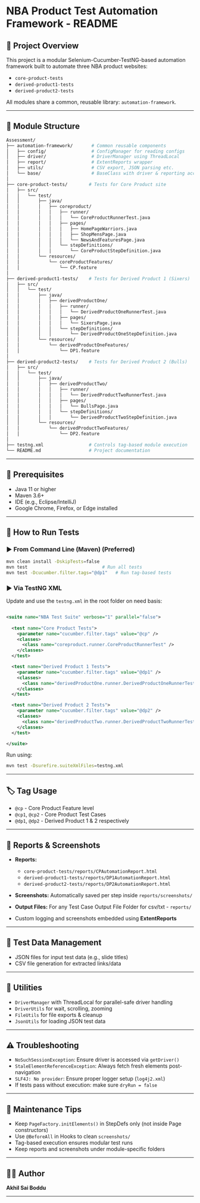# NBA Product Test Automation Framework - README

## 📌 Project Overview

This project is a modular Selenium-Cucumber-TestNG-based automation framework built to automate three NBA product websites:

* `core-product-tests`
* `derived-product1-tests`
* `derived-product2-tests`

All modules share a common, reusable library: `automation-framework`.

---

## 🧱 Module Structure

```bash
Assessment/  
├── automation-framework/       # Common reusable components
│   ├── config/                 # ConfigManager for reading configs
│   ├── driver/                 # DriverManager using ThreadLocal
│   ├── report/                 # ExtentReports wrapper
│   ├── utils/                  # CSV export, JSON parsing etc.
│   └── base/                   # BaseClass with driver & reporting access
│
├── core-product-tests/        # Tests for Core Product site
│   ├── src/
│   │   └── test/
│   │       ├── java/
│   │       │   ├── coreproduct/
│   │       │   │   ├── runner/
│   │       │   │   │   └── CoreProductRunnerTest.java
│   │       │   │   ├── pages/
│   │       │   │   │   ├── HomePageWarriors.java
│   │       │   │   │   ├── ShopMensPage.java
│   │       │   │   │   └── NewsAndFeaturesPage.java
│   │       │   │   └── stepDefinitions/
│   │       │   │       └── CoreProductStepDefinition.java
│   │       └── resources/
│   │           └── coreProductFeatures/
│   │               └── CP.feature
│
├── derived-product1-tests/    # Tests for Derived Product 1 (Sixers)
│   ├── src/
│   │   └── test/
│   │       ├── java/
│   │       │   ├── derivedProductOne/
│   │       │   │   ├── runner/
│   │       │   │   │   └── DerivedProductOneRunnerTest.java
│   │       │   │   ├── pages/
│   │       │   │   │   └── SixersPage.java
│   │       │   │   └── stepDefinitions/
│   │       │   │       └── DerivedProductOneStepDefinition.java
│   │       └── resources/
│   │           └── derivedProductOneFeatures/
│   │               └── DP1.feature
│
├── derived-product2-tests/    # Tests for Derived Product 2 (Bulls)
│   ├── src/
│   │   └── test/
│   │       ├── java/
│   │       │   ├── derivedProductTwo/
│   │       │   │   ├── runner/
│   │       │   │   │   └── DerivedProductTwoRunnerTest.java
│   │       │   │   ├── pages/
│   │       │   │   │   └── BullsPage.java
│   │       │   │   └── stepDefinitions/
│   │       │   │       └── DerivedProductTwoStepDefinition.java
│   │       └── resources/
│   │           └── derivedProductTwoFeatures/
│   │               └── DP2.feature
│
├── testng.xml                 # Controls tag-based module execution
└── README.md                  # Project documentation
```

---


## 🔧 Prerequisites

* Java 11 or higher
* Maven 3.6+
* IDE (e.g., Eclipse/IntelliJ)
* Google Chrome, Firefox, or Edge installed

---

## 🚀 How to Run Tests

### ▶️ From Command Line (Maven) (Preferred)

```bash
mvn clean install -DskipTests=false
mvn test                            # Run all tests
mvn test -Dcucumber.filter.tags="@dp1"   # Run tag-based tests
```

### ▶️ Via TestNG XML 

Update and use the `testng.xml` in the root folder on need basis:

```xml

<suite name="NBA Test Suite" verbose="1" parallel="false">
  
  <test name="Core Product Tests">
    <parameter name="cucumber.filter.tags" value="@cp" />
    <classes>
      <class name="coreproduct.runner.CoreProductRunnerTest" />
    </classes>
  </test>

  <test name="Derived Product 1 Tests">
    <parameter name="cucumber.filter.tags" value="@dp1" />
    <classes>
      <class name="derivedProductOne.runner.DerivedProductOneRunnerTest" />
    </classes>
  </test>

  <test name="Derived Product 2 Tests">
    <parameter name="cucumber.filter.tags" value="@dp2" />
    <classes>
      <class name="derivedProductTwo.runner.DerivedProductTwoRunnerTest" />
    </classes>
  </test>

</suite>

```

Run using:

```bash
mvn test -Dsurefire.suiteXmlFiles=testng.xml
```

---

## 🏷️ Tag Usage

* `@cp` - Core Product Feature level
* `@cp1`, `@cp2` - Core Product Test Cases
* `@dp1`, `@dp2` - Derived Product 1 & 2 respectively

---

## 📂 Reports & Screenshots

* **Reports:**

  * `core-product-tests/reports/CPAutomationReport.html`
  * `derived-product1-tests/reports/DP1AutomationReport.html`
  * `derived-product2-tests/reports/DP2AutomationReport.html`

* **Screenshots:**
  Automatically saved per step inside `reports/screenshots/`
  
* **Output Files:**
  For any Test Case Output File Folder for csv/txt - `reports/`

* Custom logging and screenshots embedded using **ExtentReports**

---

## 🧪 Test Data Management

* JSON files for input test data (e.g., slide titles)
* CSV file generation for extracted links/data

---

## 🧰 Utilities

* `DriverManager` with ThreadLocal for parallel-safe driver handling
* `DriverUtils` for wait, scrolling, zooming
* `FileUtils` for file exports & cleanup
* `JsonUtils` for loading JSON test data

---

## ⚠️ Troubleshooting

* `NoSuchSessionException`: Ensure driver is accessed via `getDriver()`
* `StaleElementReferenceException`: Always fetch fresh elements post-navigation
* `SLF4J: No provider`: Ensure proper logger setup (`log4j2.xml`)
* If tests pass without execution: make sure `dryRun = false`

---

## 🧹 Maintenance Tips

* Keep `PageFactory.initElements()` in StepDefs only (not inside Page constructors)
* Use `@BeforeAll` in Hooks to clean `screenshots/`
* Tag-based execution ensures modular test runs
* Keep reports and screenshots under module-specific folders

---

## 👨‍💻 Author

**Akhil Sai Boddu**

---

